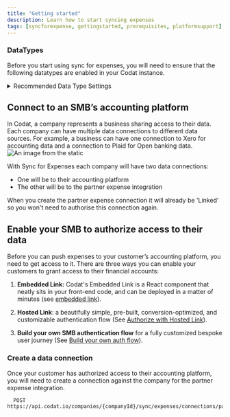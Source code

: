 ```yaml
---
title: "Getting started"
description: Learn how to start syncing expenses
tags: [syncforexpense, gettingstarted, prerequisites, platformsupport]
---
```


### DataTypes

Before you start using sync for expenses, you will need to ensure that the following datatypes are enabled in your Codat instance.


<details>
  <summary>Recommended Data Type Settings</summary>


| DataType Name       | dataType           | Use Case                                                                                                                                                                                               | Fetch On First Link | Sync Frequency |
| ------------------- | ------------------ | ------------------------------------------------------------------------------------------------------------------------------------------------------------------------------------------------------ | ------------------- | -------------- |
| Bank Accounts       | bankAccounts       | A bank account is the primary account from where expenses will be paid from.                                                                                                                           | ✅                  | daily          |
| Company             | company            | The company info contains helpful information such as the name of the linked company & base currency and registered addresses.                                                                         | ✅                  | daily          |
| Chart Of Accounts   | chartOfAccounts    | Accounts used within the general ledger to record and categorize expenses.                                                                                                                             | ✅                  | daily          |
| Tracking Categories | trackingCategories | Tracking categories provide an additional means of categorising and tagging an expense, for example locations and departments would be tracking categories.                                            | ✅                  | daily          |
| Tax Rates           | taxRates           | Tax rates enable companies to track expenses against the relevent tax code, this enables them to either make the expense billable or track taxes that can be reclaimed.                                | ✅                  | daily          |
| Suppliers           | suppliers          | All expenses go against a single supplier representing the expense provider, this prevents companies accounting software becoming overrun with multiple merchants.                                     | ✅                  | daily          |
| Direct Costs        | directCosts        | Sync for expenses uses direct cost to represent the expense transaction within the accounting platform.                                                                                                | ❌                  | none           |
| Journal Entries     | journalEntries     | Journal entries are used where an accounting platform does not support a representation of direct costs. They are also used to represent transfers such as topping up or paying down the expense card. | ❌                  | none           |
| Transfers           | transfers          | A record of the expense transaction between two bank accounts such as topping up or paying down the expense card.                                                                                      | ❌                  | none           |
| Customers           | customers          | Customers can be used to record and associate income transactions such as reclaiming a cashback reward.                                                                                                | ✅                  | daily          |
| Direct Incomes      | directIncomes      | Typically direct incomes are used to represent any income generating transaction type such as cashback rewards.                                                                                        | ❌                  | none           |

</details>

## Connect to an SMB’s accounting platform

In Codat, a company represents a business sharing access to their data. Each company can have multiple data connections to different data sources. For example, a business can have one connection to Xero for accounting data and a connection to Plaid for Open banking data.
![An image from the static](/img/sync-for-expenses/sfe-connections.png)

With Sync for Expenses each company will have two data connections:

- One will be to their accounting platform
- The other will be to the partner expense integration

When you create the partner expense connection it will already be 'Linked' so you won't need to authorise this connection again. 

## Enable your SMB to authorize access to their data

Before you can push expenses to your customer’s accounting platform, you need to get access to it. There are three ways you can enable your customers to grant access to their financial accounts:

1.  **Embedded Link:** Codat's Embedded Link is a React component that neatly sits in your front-end code, and can be deployed in a matter of minutes (see [embedded link](/auth-flow/authorize-embedded-link)).

2.  **Hosted Link**: a beautifully simple, pre-built, conversion-optimized, and customizable authentication flow (See [Authorize with Hosted Link](/auth-flow/authorize-hosted-link)).

3.  **Build your own SMB authentication flow** for a fully customized bespoke user journey (See [Build your own auth flow](/auth-flow/build/build-your-own-authorization-journey)).

### Create a data connection

Once your customer has authorized access to their accounting platform, you will need to create a connection against the company for the partner expense integration.

``` http
  POST https://api.codat.io/companies/{companyId}/sync/expenses/connections/partnerexpense
```

